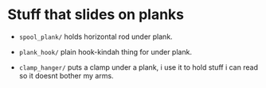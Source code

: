 # Stuff that slides on planks

* `spool_plank/` holds horizontal rod under plank.

* `plank_hook/` plain hook-kindah thing for under plank.

* `clamp_hanger/` puts a clamp under a plank, i use it to hold stuff i can 
  read so it doesnt bother my arms.
